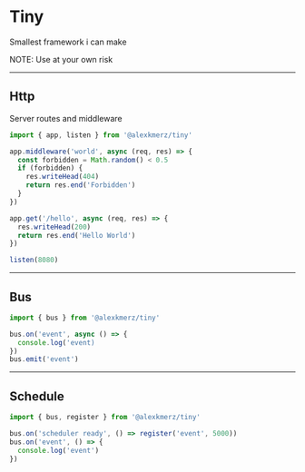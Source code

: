# Tiny

Smallest framework i can make

NOTE: Use at your own risk

---

## Http

Server routes and middleware

```javascript
import { app, listen } from '@alexkmerz/tiny'

app.middleware('world', async (req, res) => {
  const forbidden = Math.random() < 0.5
  if (forbidden) {
    res.writeHead(404)
    return res.end('Forbidden')
  }
})

app.get('/hello', async (req, res) => {
  res.writeHead(200)
  return res.end('Hello World')
})

listen(8080)
```

---

## Bus

```javascript
import { bus } from '@alexkmerz/tiny'

bus.on('event', async () => {
  console.log('event)
})
bus.emit('event')
```

---

## Schedule

```javascript
import { bus, register } from '@alexkmerz/tiny'

bus.on('scheduler ready', () => register('event', 5000))
bus.on('event', () => {
  console.log('event')
})

```